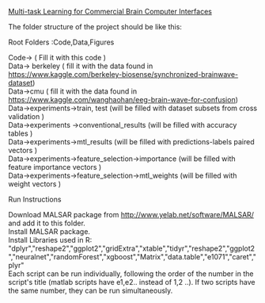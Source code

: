 
[Multi-task Learning for Commercial Brain Computer Interfaces](https://giorgospanagopoulos.github.io/pdf/mtl_commercial_bci.pdf)  <br />

The folder structure of the project should be like this:  <br />

Root Folders :Code,Data,Figures <br />

Code-> ( Fill it with this code ) <br />
Data-> berkeley ( fill it with the data found in https://www.kaggle.com/berkeley-biosense/synchronized-brainwave-dataset) <br />
Data->cmu       ( fill it with the data found in  https://www.kaggle.com/wanghaohan/eeg-brain-wave-for-confusion) <br />
Data->experiments->train, test          (will be filled with dataset subsets from cross validation ) <br />
Data->experiments ->conventional_results (will be filled with accuracy tables ) <br />
Data->experiments->mtl_results 			(will be filled with predictions-labels paired vectors ) <br />
Data->experiments->feature_selection->importance (will be filled with feature importance vectors ) <br />
Data->experiments->feature_selection->mtl_weights (will be filled with weight vectors ) <br />

Run Instructions<br />

Download MALSAR package from http://www.yelab.net/software/MALSAR/ and add it to this folder. <br />
Install MALSAR package. <br />
Install Libraries used in R: "dplyr","reshape2","ggplot2","gridExtra","xtable","tidyr","reshape2","ggplot2","neuralnet","randomForest","xgboost","Matrix","data.table","e1071","caret","plyr"<br />
Each script can be run individually, following the order of the number in the script's title  (matlab scripts have e1,e2.. instead of 1,2 ..). If two scripts have the same number, they can be run simultaneously.

